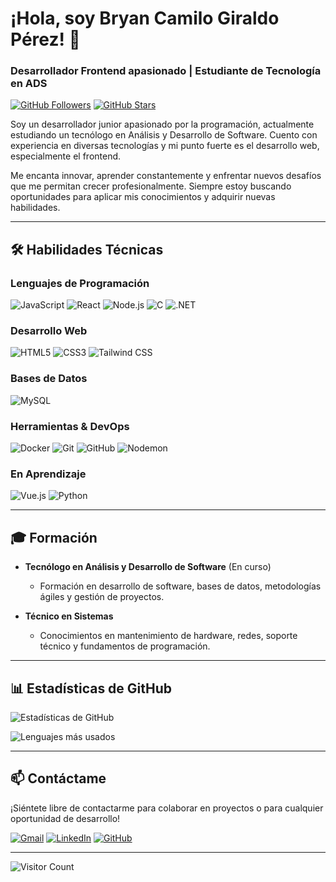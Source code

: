 # ¡Hola, soy Bryan Camilo Giraldo Pérez! 👋

### Desarrollador Frontend apasionado | Estudiante de Tecnología en ADS

[![GitHub Followers](https://img.shields.io/github/followers/camilo-ccp?style=social)](https://github.com/camilo-ccp)
[![GitHub Stars](https://img.shields.io/github/stars/camilo-ccp?style=social)](https://github.com/camilo-ccp)

Soy un desarrollador junior apasionado por la programación, actualmente estudiando un tecnólogo en Análisis y Desarrollo de Software. Cuento con experiencia en diversas tecnologías y mi punto fuerte es el desarrollo web, especialmente el frontend.

Me encanta innovar, aprender constantemente y enfrentar nuevos desafíos que me permitan crecer profesionalmente. Siempre estoy buscando oportunidades para aplicar mis conocimientos y adquirir nuevas habilidades.

---

## 🛠️ Habilidades Técnicas

### Lenguajes de Programación
![JavaScript](https://img.shields.io/badge/JavaScript-F7DF1E?style=for-the-badge&logo=javascript&logoColor=black)
![React](https://img.shields.io/badge/React-20232A?style=for-the-badge&logo=react&logoColor=61DAFB)
![Node.js](https://img.shields.io/badge/Node.js-339933?style=for-the-badge&logo=nodedotjs&logoColor=white)
![C](https://img.shields.io/badge/C-00599C?style=for-the-badge&logo=c&logoColor=white)
![.NET](https://img.shields.io/badge/.NET-512BD4?style=for-the-badge&logo=dotnet&logoColor=white)

### Desarrollo Web
![HTML5](https://img.shields.io/badge/HTML5-E34F26?style=for-the-badge&logo=html5&logoColor=white)
![CSS3](https://img.shields.io/badge/CSS3-1572B6?style=for-the-badge&logo=css3&logoColor=white)
![Tailwind CSS](https://img.shields.io/badge/Tailwind_CSS-38B2AC?style=for-the-badge&logo=tailwind-css&logoColor=white)

### Bases de Datos
![MySQL](https://img.shields.io/badge/MySQL-00000F?style=for-the-badge&logo=mysql&logoColor=white)

### Herramientas & DevOps
![Docker](https://img.shields.io/badge/Docker-2CA5E0?style=for-the-badge&logo=docker&logoColor=white)
![Git](https://img.shields.io/badge/Git-F05032?style=for-the-badge&logo=git&logoColor=white)
![GitHub](https://img.shields.io/badge/GitHub-100000?style=for-the-badge&logo=github&logoColor=white)
![Nodemon](https://img.shields.io/badge/Nodemon-76D04B?style=for-the-badge&logo=nodemon&logoColor=white)

### En Aprendizaje
![Vue.js](https://img.shields.io/badge/Vue.js-35495E?style=for-the-badge&logo=vue.js&logoColor=4FC08D)
![Python](https://img.shields.io/badge/Python-3776AB?style=for-the-badge&logo=python&logoColor=white)

---

## 🎓 Formación

- **Tecnólogo en Análisis y Desarrollo de Software** (En curso)
  - Formación en desarrollo de software, bases de datos, metodologías ágiles y gestión de proyectos.

- **Técnico en Sistemas**
  - Conocimientos en mantenimiento de hardware, redes, soporte técnico y fundamentos de programación.

---

## 📊 Estadísticas de GitHub

![Estadísticas de GitHub](https://github-readme-stats.vercel.app/api?username=camilo-ccp&show_icons=true&theme=dark)

![Lenguajes más usados](https://github-readme-stats.vercel.app/api/top-langs/?username=camilo-ccp&layout=compact&theme=dark)

---

## 📫 Contáctame

¡Siéntete libre de contactarme para colaborar en proyectos o para cualquier oportunidad de desarrollo!

[![Gmail](https://img.shields.io/badge/Gmail-D14836?style=for-the-badge&logo=gmail&logoColor=white)](mailto:tu.email@gmail.com)
[![LinkedIn](https://img.shields.io/badge/LinkedIn-0077B5?style=for-the-badge&logo=linkedin&logoColor=white)](https://linkedin.com/in/tu-perfil)
[![GitHub](https://img.shields.io/badge/GitHub-100000?style=for-the-badge&logo=github&logoColor=white)](https://github.com/camilo-ccp)

---

![Visitor Count](https://komarev.com/ghpvc/?username=camilo-ccp&color=blueviolet)

